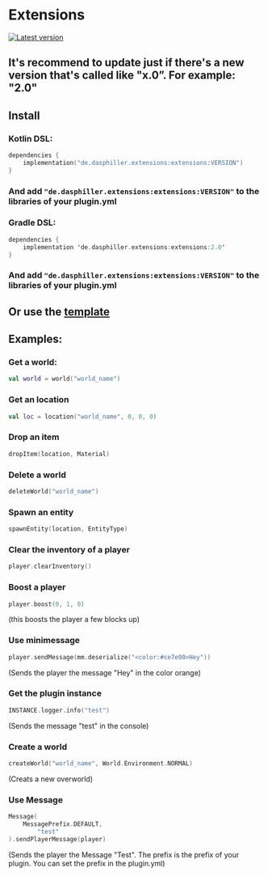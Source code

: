 # Extensions
[ ![Latest version](https://img.shields.io/maven-central/v/de.dasphiller.extensions/extensions?color=yellow&label=latest%20version&style=for-the-badge) ](https://repo1.maven.org/maven2/de/dasphiller/extensions/extensions/)
## It's recommend to update just if there's a new version that's called like "x.0”. For example: "2.0"
## Install
### Kotlin DSL:
```kt
dependencies {
    implementation("de.dasphiller.extensions:extensions:VERSION")
}
```
### And add ```"de.dasphiller.extensions:extensions:VERSION"``` to the libraries of your plugin.yml
### Gradle DSL:
```kt
dependencies {
    implementation 'de.dasphiller.extensions:extensions:2.0'
}
```
### And add ```"de.dasphiller.extensions:extensions:VERSION"``` to the libraries of your plugin.yml

## Or use the [template](https://github.com/DasPhiller/plugin-template)

## Examples:
### Get a world:
```kt
val world = world("world_name")
```

### Get an location
```kt
val loc = location("world_name", 0, 0, 0)
```

### Drop an item
```kt
dropItem(location, Material)
```

### Delete a world
```kt
deleteWorld("world_name")
```

### Spawn an entity
```kt
spawnEntity(location, EntityType)
```

### Clear the inventory of a player
```kt
player.clearInventory()
```

### Boost a player
```kt
player.boost(0, 1, 0)
```
(this boosts the player a few blocks up)

### Use minimessage
```kt
player.sendMessage(mm.deserialize("<color:#ce7e00>Hey"))
```
(Sends the player the message "Hey" in the color orange)

### Get the plugin instance
```kt
INSTANCE.logger.info("test")
```
(Sends the message "test" in the console)

### Create a world
```kt
createWorld("world_name", World.Environment.NORMAL)
```
(Creats a new overworld)

### Use Message
```kt
Message(
	MessagePrefix.DEFAULT,
        "test"
).sendPlayerMessage(player)
```
(Sends the player the Message "Test". The prefix is the prefix of your plugin. You can set the prefix in the plugin.yml)
